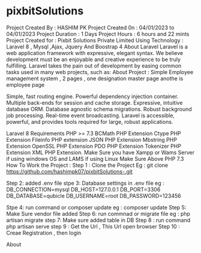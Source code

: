 # pixbitSolutions
Project Created By : HASHIM PK
Project Created 0n : 04/01/2023 to 04/01/2023
Project Duration : 1 Days
Project Hours    : 6 hours and 22 mints
Project Created for : Pixbit Solutions Private Limited
Using Technology : Laravel 8 , Mysql ,Ajax, Jquery And Boostrap 4
About Laravel
Laravel is a web application framework with expressive, elegant syntax. We believe development must be an enjoyable and creative experience to be truly fulfilling. Laravel takes the pain out of development by easing common tasks used in many web projects, such as:
About Project : 
 Simple Employee management system , 2 pages , one designation master page anothe is employee page
 
Simple, fast routing engine.
Powerful dependency injection container.
Multiple back-ends for session and cache storage.
Expressive, intuitive database ORM.
Database agnostic schema migrations.
Robust background job processing.
Real-time event broadcasting.
Laravel is accessible, powerful, and provides tools required for large, robust applications.

Laravel 8 Requirements
PHP >= 7.3 
BCMath PHP Extension 
Ctype PHP Extension 
Fileinfo PHP extension 
JSON PHP Extension 
Mbstring PHP Extension 
OpenSSL PHP Extension 
PDO PHP Extension 
Tokenizer PHP Extension 
XML PHP Extension. 
Make Sure you have Xampp or Wams Server if using windows OS and LAMS if using Linux
Make Sure Above PHP 7.3
How To Work the Project :
Step 1 : Clone the Project Eg : git clone https://github.com/hashimpk07/pixbitSolutions-.git

Step 2: added .env file stpe 3: Database settings in .env file eg : DB_CONNECTION=mysql DB_HOST=127.0.0.1 DB_PORT=3306 DB_DATABASE=qubicle DB_USERNAME=root DB_PASSWORD=123456

Stpe 4: run command or composer update eg : composer update Step 5: Make Sure vendor file added Step 6: run commnad or migrate file eg : php artisan migrate step 7: Make sure added table in DB Step 8 : run command php artisan serve step 9 : Get the Url , This Url open browser Step 10 : Creae Registration , then login

About
